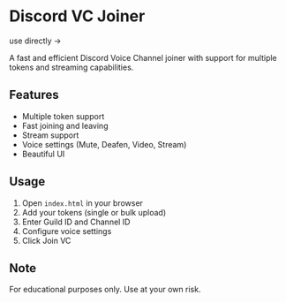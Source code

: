 # Discord VC Joiner

use directly -> 

A fast and efficient Discord Voice Channel joiner with support for multiple tokens and streaming capabilities.

## Features
- Multiple token support
- Fast joining and leaving
- Stream support
- Voice settings (Mute, Deafen, Video, Stream)
- Beautiful UI

## Usage
1. Open `index.html` in your browser
2. Add your tokens (single or bulk upload)
3. Enter Guild ID and Channel ID
4. Configure voice settings
5. Click Join VC

## Note
For educational purposes only. Use at your own risk.
